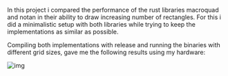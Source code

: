 In this project i compared the performance of the rust libraries macroquad and notan in their ability to draw increasing number of rectangles. For this i did a minimalistic setup with both libraries while trying to keep the implementations as similar as possible.

Compiling both implementations with release and running the binaries with different grid sizes, gave me the following results using my hardware:

![img](https://i.imgur.com/LOwjmyk.png)

